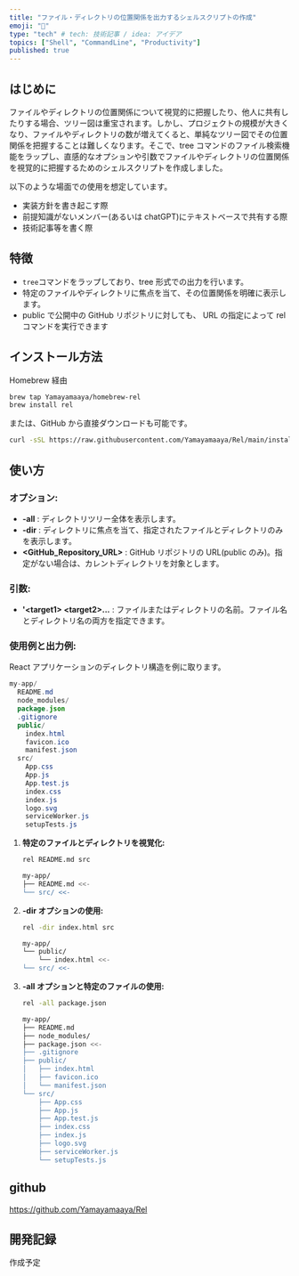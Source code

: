 ```yaml
---
title: "ファイル・ディレクトリの位置関係を出力するシェルスクリプトの作成"
emoji: "🍣"
type: "tech" # tech: 技術記事 / idea: アイデア
topics: ["Shell", "CommandLine", "Productivity"]
published: true
---
```


## はじめに

ファイルやディレクトリの位置関係について視覚的に把握したり、他人に共有したりする場合、ツリー図は重宝されます。しかし、プロジェクトの規模が大きくなり、ファイルやディレクトリの数が増えてくると、単純なツリー図でその位置関係を把握することは難しくなります。そこで、tree コマンドのファイル検索機能をラップし、直感的なオプションや引数でファイルやディレクトリの位置関係を視覚的に把握するためのシェルスクリプトを作成しました。

以下のような場面での使用を想定しています。

-   実装方針を書き起こす際
-   前提知識がないメンバー(あるいは chatGPT)にテキストベースで共有する際
-   技術記事等を書く際

## 特徴

-   `tree`コマンドをラップしており、tree 形式での出力を行います。
-   特定のファイルやディレクトリに焦点を当て、その位置関係を明確に表示します。
-   public で公開中の GitHub リポジトリに対しても、 URL の指定によって rel コマンドを実行できます

## インストール方法

Homebrew 経由

```bash
brew tap Yamayamaaya/homebrew-rel
brew install rel
```

または、GitHub から直接ダウンロードも可能です。

```bash
curl -sSL https://raw.githubusercontent.com/Yamayamaaya/Rel/main/install.sh | zsh
```

## 使い方

### **オプション:**

-   **-all** : ディレクトリツリー全体を表示します。
-   **-dir** : ディレクトリに焦点を当て、指定されたファイルとディレクトリのみを表示します。
-   **<GitHub_Repository_URL>** : GitHub リポジトリの URL(public のみ)。指定がない場合は、カレントディレクトリを対象とします。

### **引数:**

-   **'<target1\> <target2\>...** : ファイルまたはディレクトリの名前。ファイル名とディレクトリ名の両方を指定できます。

### **使用例と出力例:**

React アプリケーションのディレクトリ構造を例に取ります。

```java
my-app/
  README.md
  node_modules/
  package.json
  .gitignore
  public/
    index.html
    favicon.ico
    manifest.json
  src/
    App.css
    App.js
    App.test.js
    index.css
    index.js
    logo.svg
    serviceWorker.js
    setupTests.js
```

1. **特定のファイルとディレクトリを視覚化:**

    ```zsh
    rel README.md src
    ```

    ```zsh
    my-app/
    ├── README.md <<-
    └── src/ <<-
    ```

2. **-dir オプションの使用:**

    ```zsh
    rel -dir index.html src
    ```

    ```zsh
    my-app/
    └── public/
        └── index.html <<-
    └── src/ <<-
    ```

3. **-all オプションと特定のファイルの使用:**

    ```zsh
    rel -all package.json
    ```

    ```zsh
    my-app/
    ├── README.md
    ├── node_modules/
    ├── package.json <<-
    ├── .gitignore
    ├── public/
    │   ├── index.html
    │   ├── favicon.ico
    │   └── manifest.json
    └── src/
        ├── App.css
        ├── App.js
        ├── App.test.js
        ├── index.css
        ├── index.js
        ├── logo.svg
        ├── serviceWorker.js
        └── setupTests.js
    ```

## github

https://github.com/Yamayamaaya/Rel

## 開発記録

作成予定
